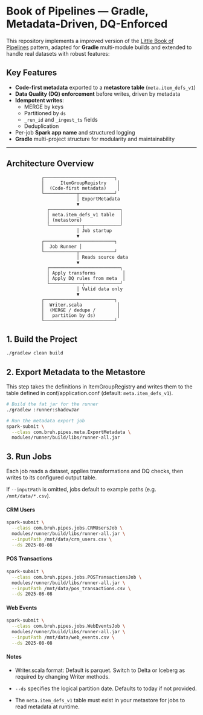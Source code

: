 # Book of Pipelines — Gradle, Metadata-Driven, DQ-Enforced

This repository implements a improved version of the [Little Book of Pipelines](https://github.com/EcZachly/little-book-of-pipelines) pattern, adapted for **Gradle** multi-module builds and extended to handle real datasets with robust features:

## Key Features
- **Code-first metadata** exported to a **metastore table** (`meta.item_defs_v1`)
- **Data Quality (DQ) enforcement** before writes, driven by metadata
- **Idempotent writes**:
  - MERGE by keys
  - Partitioned by `ds`
  - `_run_id` and `_ingest_ts` fields
  - Deduplication
- Per-job **Spark app name** and structured logging
- **Gradle** multi-project structure for modularity and maintainability

---

## Architecture Overview

```text
             ┌──────────────────────────┐
             │      ItemGroupRegistry    │
             │  (Code-first metadata)    │
             └────────────┬─────────────┘
                          │ ExportMetadata
                          ▼
               ┌──────────────────────────┐
               │ meta.item_defs_v1 table  │
               │ (metastore)              │
               └────────────┬─────────────┘
                          │ Job startup
                          ▼
             ┌──────────────────────────┐
             │  Job Runner │
             └────────────┬─────────────┘
                          │ Reads source data
                          ▼
               ┌──────────────────────────┐
               │ Apply transforms          │
               │ Apply DQ rules from meta  │
               └────────────┬─────────────┘
                          │ Valid data only
                          ▼
             ┌──────────────────────────┐
             │  Writer.scala             │
             │  (MERGE / dedupe /        │
             │   partition by ds)        │
             └──────────────────────────┘
```

## 1. Build the Project

```bash
./gradlew clean build
```

## 2. Export Metadata to the Metastore

This step takes the definitions in ItemGroupRegistry and writes them to the table defined in conf/application.conf (default: `meta.item_defs_v1`).
```bash
# Build the fat jar for the runner
./gradlew :runner:shadowJar

# Run the metadata export job
spark-submit \
  --class com.bruh.pipes.meta.ExportMetadata \
  modules/runner/build/libs/runner-all.jar
```

## 3. Run Jobs

Each job reads a dataset, applies transformations and DQ checks, then writes to its configured output table.

If `--inputPath` is omitted, jobs default to example paths (e.g. `/mnt/data/*.csv`).

#### CRM Users
```bash
spark-submit \
  --class com.bruh.pipes.jobs.CRMUsersJob \
  modules/runner/build/libs/runner-all.jar \
  --inputPath /mnt/data/crm_users.csv \
  --ds 2025-08-08
```

#### POS Transactions
```bash
spark-submit \
  --class com.bruh.pipes.jobs.POSTransactionsJob \
  modules/runner/build/libs/runner-all.jar \
  --inputPath /mnt/data/pos_transactions.csv \
  --ds 2025-08-08
```

#### Web Events
```bash
spark-submit \
  --class com.bruh.pipes.jobs.WebEventsJob \
  modules/runner/build/libs/runner-all.jar \
  --inputPath /mnt/data/web_events.csv \
  --ds 2025-08-08
```

#### Notes

- Writer.scala format: Default is parquet. Switch to Delta or Iceberg as required by changing Writer methods.

- `--ds` specifies the logical partition date. Defaults to today if not provided.

- The `meta.item_defs_v1` table must exist in your metastore for jobs to read metadata at runtime.